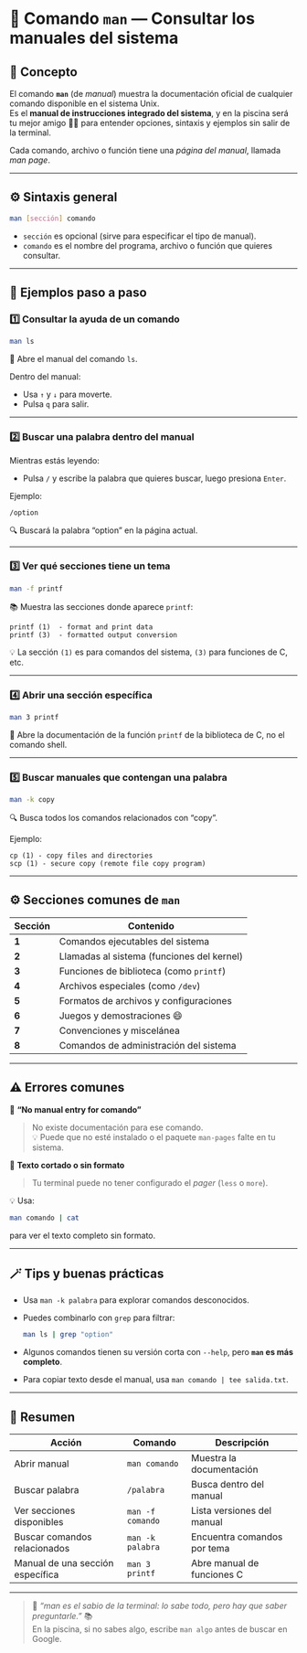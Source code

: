 # 📖 Comando `man` — Consultar los manuales del sistema

## 🧠 Concepto
El comando **`man`** (de *manual*) muestra la documentación oficial de cualquier comando disponible en el sistema Unix.  
Es el **manual de instrucciones integrado del sistema**, y en la piscina será tu mejor amigo 🏊‍♂️ para entender opciones, sintaxis y ejemplos sin salir de la terminal.

Cada comando, archivo o función tiene una *página del manual*, llamada *man page*.

---

## ⚙️ Sintaxis general

```bash
man [sección] comando
```

- `sección` es opcional (sirve para especificar el tipo de manual).
- `comando` es el nombre del programa, archivo o función que quieres consultar.

---

## 📘 Ejemplos paso a paso

### 1️⃣ Consultar la ayuda de un comando
```bash
man ls
```
📄 Abre el manual del comando `ls`.

Dentro del manual:
- Usa `↑` y `↓` para moverte.
- Pulsa `q` para salir.

---

### 2️⃣ Buscar una palabra dentro del manual
Mientras estás leyendo:
- Pulsa `/` y escribe la palabra que quieres buscar, luego presiona `Enter`.

Ejemplo:
```
/option
```
🔍 Buscará la palabra “option” en la página actual.

---

### 3️⃣ Ver qué secciones tiene un tema
```bash
man -f printf
```
📚 Muestra las secciones donde aparece `printf`:
```
printf (1)  - format and print data
printf (3)  - formatted output conversion
```
💡 La sección `(1)` es para comandos del sistema, `(3)` para funciones de C, etc.

---

### 4️⃣ Abrir una sección específica
```bash
man 3 printf
```
🧩 Abre la documentación de la función `printf` de la biblioteca de C, no el comando shell.

---

### 5️⃣ Buscar manuales que contengan una palabra
```bash
man -k copy
```
🔍 Busca todos los comandos relacionados con “copy”.

Ejemplo:
```
cp (1) - copy files and directories
scp (1) - secure copy (remote file copy program)
```

---

## ⚙️ Secciones comunes de `man`

| Sección | Contenido |
|----------|------------|
| **1** | Comandos ejecutables del sistema |
| **2** | Llamadas al sistema (funciones del kernel) |
| **3** | Funciones de biblioteca (como `printf`) |
| **4** | Archivos especiales (como `/dev`) |
| **5** | Formatos de archivos y configuraciones |
| **6** | Juegos y demostraciones 😄 |
| **7** | Convenciones y miscelánea |
| **8** | Comandos de administración del sistema |

---

## ⚠️ Errores comunes

🚫 **“No manual entry for comando”**  
> No existe documentación para ese comando.  
💡 Puede que no esté instalado o el paquete `man-pages` falte en tu sistema.

🚫 **Texto cortado o sin formato**  
> Tu terminal puede no tener configurado el *pager* (`less` o `more`).  
> 
💡 Usa:
```bash
man comando | cat
```
para ver el texto completo sin formato.

---

## 🪄 Tips y buenas prácticas

- Usa `man -k palabra` para explorar comandos desconocidos.  
- Puedes combinarlo con `grep` para filtrar:

  ```bash
  man ls | grep "option"
  ```
- Algunos comandos tienen su versión corta con `--help`, pero **`man` es más completo**.  
- Para copiar texto desde el manual, usa `man comando | tee salida.txt`.

---

## 🎯 Resumen

| Acción | Comando | Descripción |
|--------|----------|-------------|
| Abrir manual | `man comando` | Muestra la documentación |
| Buscar palabra | `/palabra` | Busca dentro del manual |
| Ver secciones disponibles | `man -f comando` | Lista versiones del manual |
| Buscar comandos relacionados | `man -k palabra` | Encuentra comandos por tema |
| Manual de una sección específica | `man 3 printf` | Abre manual de funciones C |

---

> 💬 *“man es el sabio de la terminal: lo sabe todo, pero hay que saber preguntarle.”* 📚  
> En la piscina, si no sabes algo, escribe `man algo` antes de buscar en Google.
